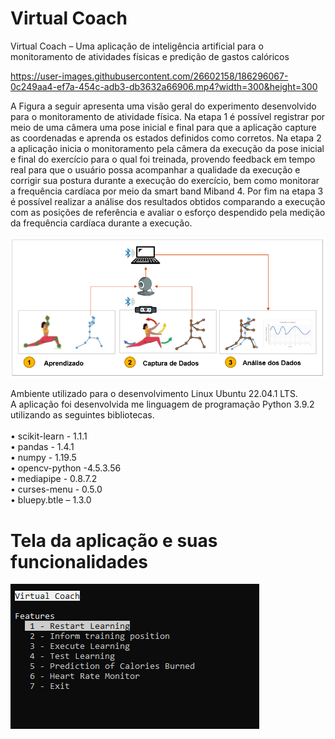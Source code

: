 # Virtual Coach

Virtual Coach – Uma aplicação de inteligência artificial para o monitoramento de atividades físicas e predição de gastos calóricos

https://user-images.githubusercontent.com/26602158/186296067-0c249aa4-ef7a-454c-adb3-db3632a66906.mp4?width=300&height=300

A Figura a seguir apresenta uma visão geral do experimento desenvolvido para o monitoramento de atividade física. Na etapa 1 é possível registrar por meio de uma câmera uma pose inicial e final para que a aplicação capture as coordenadas e aprenda os estados definidos como corretos. Na etapa 2 a aplicação inicia o monitoramento pela câmera da execução da pose inicial e final do exercício para o qual foi treinada, provendo feedback em tempo real para que o usuário possa acompanhar a qualidade da execução e corrigir sua postura durante a execução do exercício, bem como monitorar a frequência cardíaca por meio da smart band Miband 4. Por fim na etapa 3 é possível realizar a análise dos resultados obtidos comparando a execução com as posições de referência e avaliar o esforço despendido pela medição da frequência cardíaca durante a execução.

<img src="https://github.com/trgrocha/VirtualCoach/blob/main/imagens/overview.png"/>

Ambiente utilizado para o desenvolvimento Linux Ubuntu 22.04.1 LTS.<br>
A aplicação foi desenvolvida me linguagem de programação Python 3.9.2 utilizando as seguintes bibliotecas. <br>
<br>
• scikit-learn - 1.1.1<br>
• pandas - 1.4.1<br>
• numpy - 1.19.5<br>
• opencv-python -4.5.3.56<br>
• mediapipe - 0.8.7.2<br>
• curses-menu - 0.5.0<br>
• bluepy.btle – 1.3.0<br>

<h1>Tela da aplicação e suas funcionalidades</h1>

<img src="https://github.com/trgrocha/VirtualCoach/blob/main/imagens/menu.png"/>



